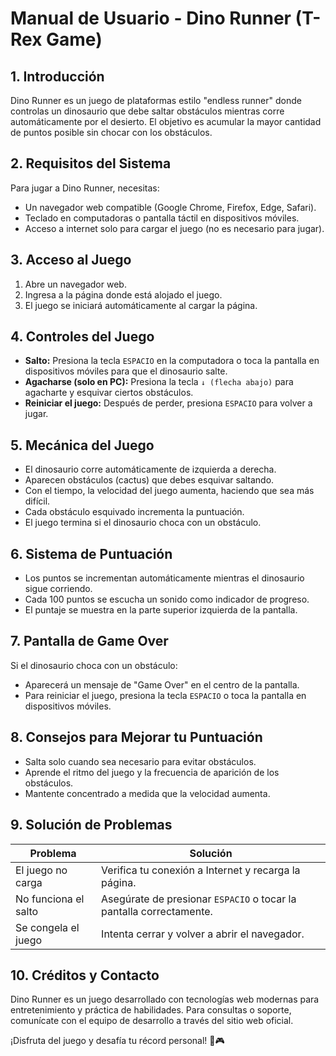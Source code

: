 # Manual de Usuario - Dino Runner (T-Rex Game)

## 1. Introducción
Dino Runner es un juego de plataformas estilo "endless runner" donde controlas un dinosaurio que debe saltar obstáculos mientras corre automáticamente por el desierto. El objetivo es acumular la mayor cantidad de puntos posible sin chocar con los obstáculos.

## 2. Requisitos del Sistema
Para jugar a Dino Runner, necesitas:
- Un navegador web compatible (Google Chrome, Firefox, Edge, Safari).
- Teclado en computadoras o pantalla táctil en dispositivos móviles.
- Acceso a internet solo para cargar el juego (no es necesario para jugar).

## 3. Acceso al Juego
1. Abre un navegador web.
2. Ingresa a la página donde está alojado el juego.
3. El juego se iniciará automáticamente al cargar la página.

## 4. Controles del Juego
- **Salto:** Presiona la tecla `ESPACIO` en la computadora o toca la pantalla en dispositivos móviles para que el dinosaurio salte.
- **Agacharse (solo en PC):** Presiona la tecla `↓ (flecha abajo)` para agacharte y esquivar ciertos obstáculos.
- **Reiniciar el juego:** Después de perder, presiona `ESPACIO` para volver a jugar.

## 5. Mecánica del Juego
- El dinosaurio corre automáticamente de izquierda a derecha.
- Aparecen obstáculos (cactus) que debes esquivar saltando.
- Con el tiempo, la velocidad del juego aumenta, haciendo que sea más difícil.
- Cada obstáculo esquivado incrementa la puntuación.
- El juego termina si el dinosaurio choca con un obstáculo.

## 6. Sistema de Puntuación
- Los puntos se incrementan automáticamente mientras el dinosaurio sigue corriendo.
- Cada 100 puntos se escucha un sonido como indicador de progreso.
- El puntaje se muestra en la parte superior izquierda de la pantalla.

## 7. Pantalla de Game Over
Si el dinosaurio choca con un obstáculo:
- Aparecerá un mensaje de "Game Over" en el centro de la pantalla.
- Para reiniciar el juego, presiona la tecla `ESPACIO` o toca la pantalla en dispositivos móviles.

## 8. Consejos para Mejorar tu Puntuación
- Salta solo cuando sea necesario para evitar obstáculos.
- Aprende el ritmo del juego y la frecuencia de aparición de los obstáculos.
- Mantente concentrado a medida que la velocidad aumenta.

## 9. Solución de Problemas
| Problema | Solución |
|----------|---------|
| El juego no carga | Verifica tu conexión a Internet y recarga la página. |
| No funciona el salto | Asegúrate de presionar `ESPACIO` o tocar la pantalla correctamente. |
| Se congela el juego | Intenta cerrar y volver a abrir el navegador. |

## 10. Créditos y Contacto
Dino Runner es un juego desarrollado con tecnologías web modernas para entretenimiento y práctica de habilidades. Para consultas o soporte, comunícate con el equipo de desarrollo a través del sitio web oficial.

¡Disfruta del juego y desafía tu récord personal! 🚀🎮



